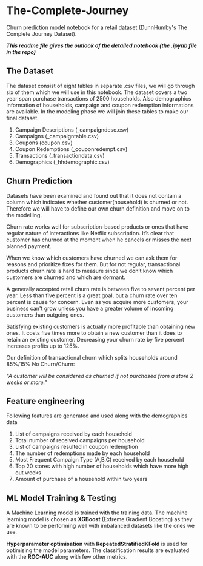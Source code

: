 # The-Complete-Journey

Churn prediction model notebook for a retail dataset (DunnHumby's The Complete Journey Dataset). 

_**This readme file gives the outlook of the detailed notebook (the .ipynb file in the repo)**_

## The Dataset

The dataset consist of eight tables in separate .csv files, we will go through six of them which we will use in this notebook. The dataset covers a two year span purchase transactions of 2500 households. Also demographics information of households, campaign and coupon redemption informations are available. In the modeling phase we will join these tables to make our final dataset.

1. Campaign Descriptions (_campaigndesc.csv)
2. Campaigns (_campaigntable.csv)
3. Coupons (coupon.csv)
4. Coupon Redemptions (_couponredempt.csv)
5. Transactions (_transactiondata.csv)
6. Demographics (_hhdemographic.csv)

## Churn Prediction

Datasets have been examined and found out that it does not contain a column which indicates whether customer(household) is churned or not. Therefore we will have to define our own churn definition and move on to the modelling.

Churn rate works well for subscription-based products or ones that have regular nature of interactions like Netflix subscription. It’s clear that customer has churned at the moment when he cancels or misses the next planned payment.

When we know which customers have churned we can ask them for reasons and prioritize fixes for them. But for not regular, transactional products churn rate is hard to measure since we don’t know which customers are churned and which are dormant.

A generally accepted retail churn rate is between five to sevent percent per year. Less than five percent is a great goal, but a churn rate over ten percent is cause for concern. Even as you acquire more customers, your business can't grow unless you have a greater volume of incoming customers than outgoing ones.

Satisfying existing customers is actually more profitable than obtaining new ones. It costs five times more to obtain a new customer than it does to retain an existing customer. Decreasing your churn rate by five percent increases profits up to 125%.

Our definition of transactional churn which splits households around 85%/15% No Churn/Churn:

_"A customer will be considered as churned if not purchased from a store 2 weeks or more."_

## Feature engineering

Following features are generated and used along with the demographics data

1. List of campaigns received by each household
2. Total number of received campaigns per household
3. List of campaigns resulted in coupon redemption
4. The number of redemptions made by each household
5. Most Frequent Campaign Type (A,B,C) received by each household
6. Top 20 stores with high number of households which have more high out weeks
7. Amount of purchase of a household within two years

## ML Model Training & Testing

A Machine Learning model is trained with the training data. The machine learning model is chosen as **XGBoost** (Extreme Gradient Boosting) as they are known to be performing well with imbalanced datasets like the ones we use.

**Hyperparameter optimisation** with **RepeatedStratifiedKFold** is used for optimising the model parameters. The classification results are evaluated with the **ROC-AUC** along with few other metrics.

